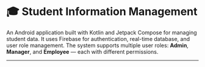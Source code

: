 # 🎓 Student Information Management

An Android application built with Kotlin and Jetpack Compose for managing student data. It uses Firebase for authentication, real-time database, and user role management. The system supports multiple user roles: **Admin**, **Manager**, and **Employee** — each with different permissions.

---
